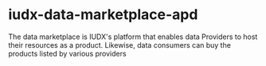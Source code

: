 # iudx-data-marketplace-apd
The data marketplace is IUDX's platform that enables data Providers to host their resources as a product. Likewise, data consumers can buy the products listed by various providers
